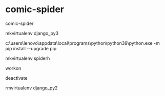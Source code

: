 # comic-spider
comic-spider

mkvirtualenv   django_py3

c:\users\lenovo\appdata\local\programs\python\python39\python.exe -m pip install --upgrade pip

mkvirtualenv   spiderh

workon

deactivate

rmvirtualenv   django_py2